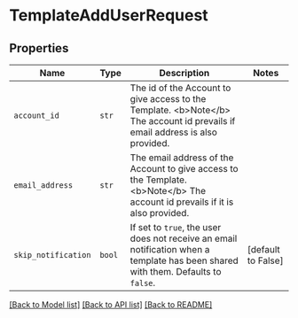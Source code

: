 # TemplateAddUserRequest



## Properties

| Name | Type | Description | Notes |
| ---- | ---- | ----------- | ----- |
| `account_id` | ```str``` |  The id of the Account to give access to the Template. &lt;b&gt;Note&lt;/b&gt; The account id prevails if email address is also provided.  |  |
| `email_address` | ```str``` |  The email address of the Account to give access to the Template. &lt;b&gt;Note&lt;/b&gt; The account id prevails if it is also provided.  |  |
| `skip_notification` | ```bool``` |  If set to `true`, the user does not receive an email notification when a template has been shared with them. Defaults to `false`.  |  [default to False] |


[[Back to Model list]](../README.md#documentation-for-models) [[Back to API list]](../README.md#documentation-for-api-endpoints) [[Back to README]](../README.md)


